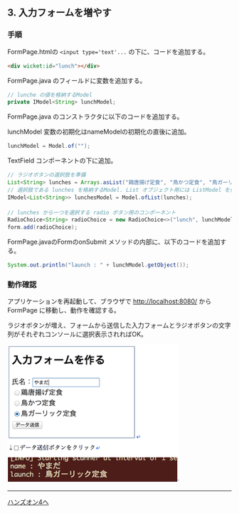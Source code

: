 ## 3. 入力フォームを増やす

### 手順

FormPage.htmlの `<input type='text'...` の下に、コードを追加する。

```html
<div wicket:id="lunch"></div>
```

FormPage.java のフィールドに変数を追加する。

```java
// lunche の値を格納するModel
private IModel<String> lunchModel;
```

FormPage.java のコンストラクタに以下のコードを追加する。

lunchModel 変数の初期化はnameModelの初期化の直後に追加。

```java
lunchModel = Model.of("");
```

TextField コンポーネントの下に追加。

```java
// ラジオボタンの選択肢を準備
List<String> lunches = Arrays.asList("鶏唐揚げ定食", "鳥かつ定食", "鳥ガーリック定食");
// 選択肢である lunches を格納するModel. List オブジェクト用には ListModel を使う
IModel<List<String>> lunchesModel = Model.ofList(lunches);

// lunches から一つを選択する radio ボタン用のコンポーネント
RadioChoice<String> radioChoice = new RadioChoice<>("lunch", lunchModel, lunchesModel);
form.add(radioChoice);
```

FormPage.javaのFormのonSubmit メソッドの内部に、以下のコードを追加する。

```java
System.out.println("launch : " + lunchModel.getObject());
```

### 動作確認

アプリケーションを再起動して、ブラウザで [http://localhost:8080/](http://localhost:8080/)  から FormPage に移動し、動作を確認する。

ラジオボタンが増え、フォームから送信した入力フォームとラジオボタンの文字列がそれぞれコンソールに選択表示されればOK。


![fig03](./fig03.png)

----

[ハンズオン4へ](./HandsOn04.md)